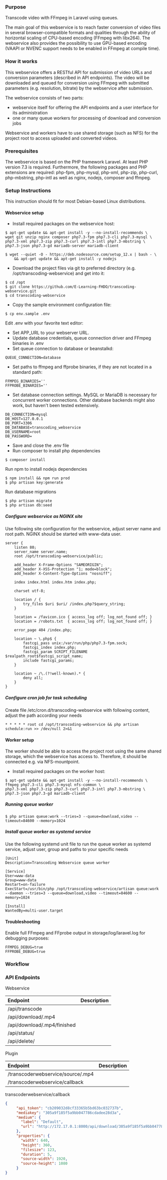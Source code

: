 ### Purpose
Transcode video with FFmpeg in Laravel using queues. 

The main goal of this webservice is to reach faster conversion of video files in several browser-compatible formats and 
qualities through the ability of horizontal scaling of CPU-based encoding (FFmpeg with libx264). 
The webservice also provides the possibility to use GPU-based encoding (VAAPI or NVENC support needs to be enabled in FFmpeg at compile time).


### How it works
This webservice offers a RESTful API for submission of video URLs and conversion parameters (described in API endpoints).
The video will be downloaded and queued for conversion using FFmpeg with submitted parameters (e.g. resolution, bitrate) 
by the webservice after submission.

The webservice consists of two parts: 
- webservice itself for offering the API endpoints and a user interface for its administration
- one or many queue workers for processing of download and conversion jobs

Webservice and workers have to use shared storage (such as NFS) for the project root to access uploaded and converted videos.

### Prerequisites
The webservice is based on the PHP framework Laravel. 
At least PHP version 7.3 is required. Furthermore, the following packages and PHP extensions are required: 
php-fpm, php-mysql, php-xml, php-zip, php-curl, php-mbstring, php-intl as well as nginx, nodejs, composer and ffmpeg.


### Setup Instructions
This instruction should fit for most Debian-based Linux distributions.

#### Webservice setup
- Install required packages on the webservice host:
```
$ apt-get update && apt-get install -y --no-install-recommends \
wget git unzip nginx composer php7.3-fpm php7.3-cli php7.3-mysql \
php7.3-xml php7.3-zip php7.3-curl php7.3-intl php7.3-mbstring \
php7.3-json php7.3-gd mariadb-server mariadb-client

$ wget --quiet -O - https://deb.nodesource.com/setup_12.x | bash - \
    && apt-get update && apt-get install -y nodejs
```

- Download the project files via git to preferred directory (e.g. /opt/transcoding-webservice) and get into it:
```
$ cd /opt
$ git clone https://github.com/E-Learning-FHDO/transcoding-webservice.git
$ cd transcoding-webservice
```

- Copy the sample environment configuration file:
```
$ cp env.sample .env
```
Edit .env with your favorite text editor:
- Set APP_URL to your webserver URL.
- Update database credentials, queue connection driver and FFmpeg binaries in .env
- Set queue connection to database or beanstalkd:
```
QUEUE_CONNECTION=database
```
- Set paths to ffmpeg and ffprobe binaries, if they are not located in a standard path:
```
FFMPEG_BINARIES=''
FFPROBE_BINARIES=''
```
- Set database connection settings. MySQL or MariaDB is necessary for concurrent worker connections.
Other database backends might also work, but haven't been tested extensively.
```
DB_CONNECTION=mysql
DB_HOST=127.0.0.1
DB_PORT=3306
DB_DATABASE=transcoding_webservice
DB_USERNAME=root
DB_PASSWORD=
```
- Save and close the .env file
- Run composer to install php dependencies 
```
$ composer install
```
Run npm to install nodejs dependencies 
```
$ npm install && npm run prod
$ php artisan key:generate
```

Run database migrations
```
$ php artisan migrate
$ php artisan db:seed
```
##### Configure webservice as NGINX site
Use following site configuration for the webservice, 
adjust server name and root path.
NGINX should be started with www-data user.
```
server {
    listen 80;
    server_name server.name;
    root /opt/transcoding-webservice/public;

    add_header X-Frame-Options "SAMEORIGIN";
    add_header X-XSS-Protection "1; mode=block";
    add_header X-Content-Type-Options "nosniff";

    index index.html index.htm index.php;

    charset utf-8;

    location / {
        try_files $uri $uri/ /index.php?$query_string;
    }

    location = /favicon.ico { access_log off; log_not_found off; }
    location = /robots.txt  { access_log off; log_not_found off; }

    error_page 404 /index.php;

    location ~ \.php$ {
        fastcgi_pass unix:/var/run/php/php7.3-fpm.sock;
        fastcgi_index index.php;
        fastcgi_param SCRIPT_FILENAME $realpath_root$fastcgi_script_name;
        include fastcgi_params;
    }

    location ~ /\.(?!well-known).* {
        deny all;
    }
}

```
##### Configure cron job for task scheduling
Create file /etc/cron.d/transcoding-webservice with following content, adjust the path according your needs
```
* * * * * root cd /opt/transcoding-webservice && php artisan schedule:run >> /dev/null 2>&1
```
#### Worker setup
The worker should be able to access the project root using the same shared storage, which the webservice has access to. 
Therefore, it should be connected e.g. via NFS-mountpoint. 

- Install required packages on the worker host:
```
$ apt-get update && apt-get install -y --no-install-recommends \
ffmpeg php7.3-cli php7.3-mysql nfs-common \
php7.3-xml php7.3-zip php7.3-curl php7.3-intl php7.3-mbstring \
php7.3-json php7.3-gd mariadb-client
```

##### Running queue worker
```
$ php artisan queue:work --tries=3 --queue=download,video --timeout=84600 --memory=1024
```

##### Install queue worker as systemd service
Use the following systemd unit file to run the queue worker as systemd service,
adjust user, group and paths to your specific needs
```
[Unit]
Description=Transcoding Webservice queue worker
 
[Service]
User=www-data
Group=www-data
Restart=on-failure
ExecStart=/usr/bin/php /opt/transcoding-webservice/artisan queue:work --daemon --tries=3 --queue=download,video --timeout=84600 --memory=1024
 
[Install]
WantedBy=multi-user.target
```

#### Troubleshooting
Enable full FFmpeg and FFprobe output in storage/log/laravel.log for debugging purposes: 
```
FFMPEG_DEBUG=true
FFPROBE_DEBUG=true
```

### Workflow
### API Endpoints
Webservice


|  Endpoint | Description |
| :--- | :--- |
| <webservice-URL>/api/transcode | |   
| <webservice-URL>/api/download/<target-file>.mp4 | | 
| <webservice-URL>/api/download/<target-file>.mp4/finished | |
| <webservice-URL>/api/status/<mediakey> | | 
| <webservice-URL>/api/delete/<mediakey> | | 


Plugin

|  Endpoint | Description |
| :--- | :--- |
| <plugin-URL>/transcoderwebservice/source/<source-file>.mp4 | |
| <plugin-URL>/transcoderwebservice/callback | | 

transcoderwebservice/callback

```json
{
     "api_token": "cb209032d8cf33365b5bd63bc032737b",
     "mediakey": "305a9f185f5a9bb047786cdadee28d3a",
     "medium": {
       "label": "Default",
       "url": "http://172.17.0.1:8000/api/download/305a9f185f5a9bb047786cdadee28d3a_1568721590.mp4"   
     },
     "properties": {
       "width": 640,
       "height": 360,
       "filesize": 123,
       "duration": 5,
       "source-width": 1920,
       "source-height": 1080
     }
}
```